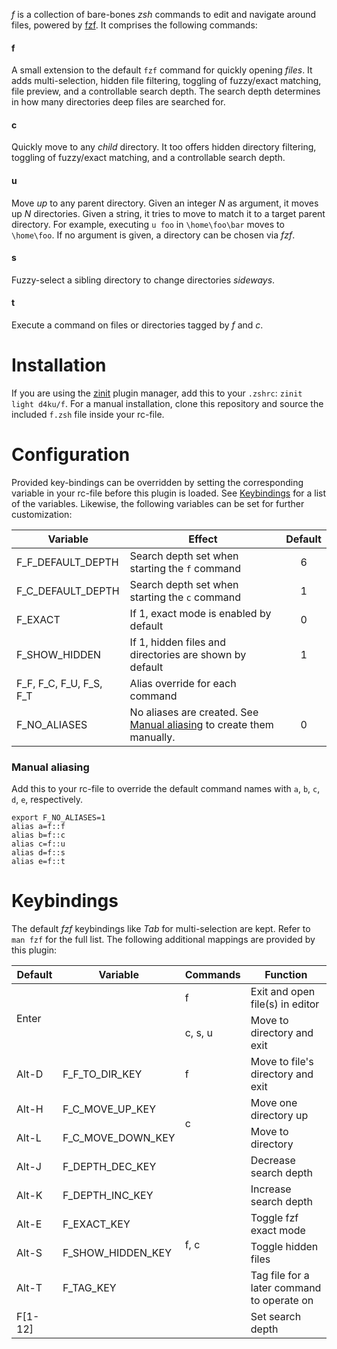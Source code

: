 *f* is a collection of bare-bones *zsh* commands to edit and navigate around files,
powered by [fzf](https://github.com/junegunn/fzf). It comprises the
following commands:


#### f

A small extension to the default `fzf` command for quickly opening *files*. It
adds multi-selection, hidden file filtering, toggling of fuzzy/exact matching,
file preview, and a controllable search depth. The search depth determines in
how many directories deep files are searched for.


#### c

Quickly move to any *child* directory. It too offers hidden directory
filtering, toggling of fuzzy/exact matching, and a controllable search depth.


#### u

Move *up* to any parent directory. Given an integer *N* as argument, it moves
up *N* directories. Given a string, it tries to move to match it to a target
parent directory. For example, executing `u foo` in `\home\foo\bar` moves to
`\home\foo`. If no argument is given, a directory can be chosen via *fzf*.

#### s

Fuzzy-select a sibling directory to change directories *sideways*.

#### t

Execute a command on files or directories tagged by *f* and *c*.

# Installation

If you are using the [zinit](https://github.com/zdharma/zinit) plugin manager,
add this to your `.zshrc`: `zinit light d4ku/f`. For a manual installation,
clone this repository and source the included `f.zsh` file inside your
rc-file.


# Configuration

Provided key-bindings can be overridden by setting the corresponding variable
in your rc-file before this plugin is loaded. See [Keybindings](#keybindings)
for a list of the variables. Likewise, the following variables can be set for
further customization:

| Variable | Effect | Default |
| -------- | ------ |:-------:|
| F_F_DEFAULT_DEPTH | Search depth set when starting the `f` command | 6 |
| F_C_DEFAULT_DEPTH | Search depth set when starting the `c` command | 1 |
| F_EXACT | If 1, exact mode is enabled by default | 0 |
| F_SHOW_HIDDEN | If 1, hidden files and directories are shown by default | 1 |
| F_F, F_C, F_U, F_S, F_T | Alias override for each command | |
| F_NO_ALIASES | No aliases are created. See [Manual aliasing](#manual-aliasing) to create them manually. | 0 |


### Manual aliasing

Add this to your rc-file to override the default command names with `a`, `b`, `c`,
`d`, `e`, respectively.

```
export F_NO_ALIASES=1
alias a=f::f
alias b=f::c
alias c=f::u
alias d=f::s
alias e=f::t
```


# Keybindings

The default *fzf* keybindings like *Tab* for multi-selection are kept. Refer
to `man fzf` for the full list. The following additional mappings are provided
by this plugin:

<table>
    <thead>
        <tr>
            <th>Default</th>
            <th>Variable</th>
            <th>Commands</th>
            <th>Function</th>
        </tr>
    </thead>
    <tbody>
        <tr>
            <td rowspan=2>Enter</td>
            <td rowspan=2></td>
            <td>f</td>
            <td>Exit and open file(s) in editor</td>
        </tr>
        <tr>
            <td>c, s, u</td>
            <td>Move to directory and exit</td>
        </tr>
        <tr>
            <td>Alt-D</td>
            <td>F_F_TO_DIR_KEY</td>
            <td>f</td>
            <td>Move to file's directory and exit</td>
        </tr>
        <tr>
            <td>Alt-H</td>
            <td>F_C_MOVE_UP_KEY</td>
            <td rowspan=2>c</td>
            <td>Move one directory up</td>
        </tr>
        <tr>
            <td>Alt-L</td>
            <td>F_C_MOVE_DOWN_KEY</td>
            <td>Move to directory</td>
        </tr>
        <tr>
            <td>Alt-J</td>
            <td>F_DEPTH_DEC_KEY</td>
            <td rowspan=6>f, c</td>
            <td>Decrease search depth</td>
        </tr>
        <tr>
            <td>Alt-K</td>
            <td>F_DEPTH_INC_KEY</td>
            <td>Increase search depth</td>
        </tr>
        <tr>
            <td>Alt-E</td>
            <td>F_EXACT_KEY</td>
            <td>Toggle fzf exact mode</td>
        </tr>
        <tr>
            <td>Alt-S</td>
            <td>F_SHOW_HIDDEN_KEY</td>
            <td>Toggle hidden files</td>
        </tr>
        <tr>
            <td>Alt-T</td>
            <td>F_TAG_KEY</td>
            <td>Tag file for a later command to operate on</td>
        </tr>
        <tr>
            <td>F[1-12]</td>
            <td></td>
            <td>Set search depth</td>
        </tr>
    </tbody>
</table>
